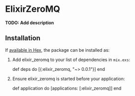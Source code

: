 # ElixirZeroMQ

**TODO: Add description**

## Installation

If [available in Hex](https://hex.pm/docs/publish), the package can be installed as:

  1. Add elixir_zeromq to your list of dependencies in `mix.exs`:

        def deps do
          [{:elixir_zeromq, "~> 0.0.1"}]
        end

  2. Ensure elixir_zeromq is started before your application:

        def application do
          [applications: [:elixir_zeromq]]
        end
